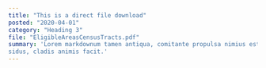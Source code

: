 ```yaml
---
title: "This is a direct file download"
posted: "2020-04-01"
category: "Heading 3"
file: "EligibleAreasCensusTracts.pdf"
summary: 'Lorem markdownum tamen antiqua, comitante propulsa nimius est, exstantibus
sidus, cladis animis facit.'
---
```

